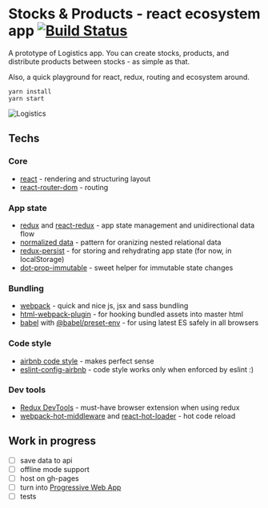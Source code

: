 # Stocks & Products - react ecosystem app [![Build Status](https://img.shields.io/travis/bubenshchykov/logistics-react-app/master.svg)](https://travis-ci.org/bubenshchykov/logistics-react-app)

A prototype of Logistics app. You can create stocks, products, and distribute products between stocks - as simple as that.

Also, a quick playground for react, redux, routing and ecosystem around.

```
yarn install
yarn start
```

![Logistics](https://media.giphy.com/media/13ofcTggHtvOEg/giphy.gif)

## Techs

### Core
* [react](https://reactjs.org/) - rendering and structuring layout
* [react-router-dom](https://www.npmjs.com/package/react-router-dom) - routing

### App state 
* [redux](https://redux.js.org/) and [react-redux](https://github.com/reactjs/react-redux) - app state management and unidirectional data flow
* [normalized data](https://redux.js.org/docs/recipes/reducers/NormalizingStateShape.html) - pattern for oranizing nested relational data
* [redux-persist](https://github.com/rt2zz/redux-persist) - for storing and rehydrating app state (for now, in localStorage)
* [dot-prop-immutable](https://github.com/debitoor/dot-prop-immutable) - sweet helper for immutable state changes

### Bundling
* [webpack](https://webpack.github.io/) - quick and nice js, jsx and sass bundling
* [html-webpack-plugin](https://github.com/jantimon/html-webpack-plugin) - for hooking bundled assets into master html
* [babel](https://babeljs.io/) with [@babel/preset-env](https://github.com/babel/babel/tree/master/packages/babel-preset-env) - for using latest ES safely in all browsers

### Code style
* [airbnb code style](https://github.com/airbnb/javascript) - makes perfect sense
* [eslint-config-airbnb](https://www.npmjs.com/package/eslint-config-airbnb) - code style works only when enforced by eslint :)

### Dev tools
* [Redux DevTools](https://chrome.google.com/webstore/detail/redux-devtools/lmhkpmbekcpmknklioeibfkpmmfibljd?hl=ru) - must-have browser extension when using redux
* [webpack-hot-middleware](https://github.com/glenjamin/webpack-hot-middleware) and [react-hot-loader](https://github.com/gaearon/react-hot-loader) - hot code reload

## Work in progress
- [ ] save data to api
- [ ] offline mode support
- [ ] host on gh-pages
- [ ] turn into [Progressive Web App](https://developers.google.com/web/progressive-web-apps/)
- [ ] tests 
